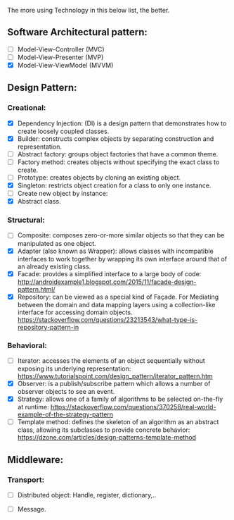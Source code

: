 The more using Technology in this below list, the better.

## Software Architectural pattern:
* [ ] Model-View-Controller (MVC)
* [ ] Model-View-Presenter (MVP)
* [x] Model-View-ViewModel (MVVM)

## Design Pattern: 
### Creational:
 * [x] Dependency Injection: (DI) is a design pattern that demonstrates how to create loosely coupled classes. 
 * [x] Builder: constructs complex objects by separating construction and representation.
 * [ ] Abstract factory: groups object factories that have a common theme.
 * [ ] Factory method: creates objects without specifying the exact class to create.
 * [ ] Prototype: creates objects by cloning an existing object.
 * [x] Singleton: restricts object creation for a class to only one instance.
 * [ ] Create new object by instance: 
 * [x] Abstract class. 
 
### Structural:
 * [ ] Composite: composes zero-or-more similar objects so that they can be manipulated as one object.
 * [x] Adapter (also known as Wrapper): allows classes with incompatible interfaces to work together by wrapping its own interface around that of an already existing class.
 * [x] Facade: provides a simplified interface to a large body of code: http://androidexample1.blogspot.com/2015/11/facade-design-pattern.html/
 * [x] Repository: can be viewed as a special kind of Façade. For Mediating between the domain and data mapping layers using a collection-like interface for accessing domain objects. https://stackoverflow.com/questions/23213543/what-type-is-repository-pattern-in

### Behavioral:
 * [ ] Iterator: accesses the elements of an object sequentially without exposing its underlying representation: https://www.tutorialspoint.com/design_pattern/iterator_pattern.htm
 * [x] Observer: is a publish/subscribe pattern which allows a number of observer objects to see an event.
 * [x] Strategy: allows one of a family of algorithms to be selected on-the-fly at runtime: https://stackoverflow.com/questions/370258/real-world-example-of-the-strategy-pattern
 * [ ] Template method: defines the skeleton of an algorithm as an abstract class, allowing its subclasses to provide concrete behavior: https://dzone.com/articles/design-patterns-template-method
 
## Middleware:
### Transport:
 * [ ] Distributed object: Handle, register, dictionary,..
 * [ ] Message.

